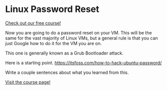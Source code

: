 # Linux Password Reset

[Check out our free course!](https://academy.hoppersroppers.org/mod/page/view.php?id=948)

Now you are going to do a password reset on your VM.
This will be the same for the vast majority of Linux VMs, but a general rule is that you can just Google how to do it for the VM you are on.

This one is generally known as a Grub Bootloader attack. 

Here is a starting point. <https://itsfoss.com/how-to-hack-ubuntu-password/>

Write a couple sentences about what you learned from this. 

[Visit the course page!](https://academy.hoppersroppers.org/mod/assign/view.php?id=948)
 